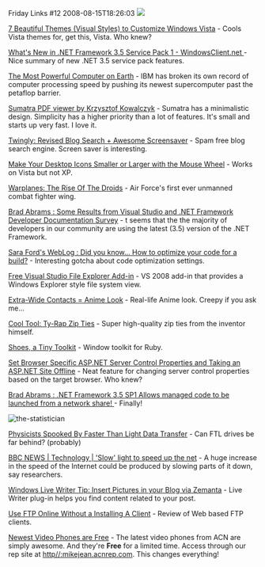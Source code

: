 Friday Links #12
2008-08-15T18:26:03
![](/content/images/links.gif)

[7 Beautiful Themes (Visual Styles) to Customize Windows Vista](http://www.nirmaltv.com/2008/08/07/download-windows-vista-themes/) - Cools Vista themes for, get this, Vista. Who knew?

[What's New in .NET Framework 3.5 Service Pack 1 - WindowsClient.net ](http://windowsclient.net/wpf/wpf35/wpf-whats-new-35sp1.aspx)- Nice summary of new .NET 3.5 service pack features. 

[The Most Powerful Computer on Earth](http://www.popsci.com/scitech/article/2008-06/most-powerful-computer-earth) - IBM has broken its own record of computer processing speed by pushing its newest supercomputer past the petaflop barrier.

[Sumatra PDF viewer by Krzysztof Kowalczyk](http://blog.kowalczyk.info/software/sumatrapdf/index.html) - Sumatra has a minimalistic design. Simplicity has a higher priority than a lot of features. It's small and starts up very fast. I love it.

[Twingly: Revised Blog Search + Awesome Screensaver](http://www.makeuseof.com/tag/twingly-search-and-awesome-screensaver/) - Spam free blog search engine. Screen saver is interesting.

[Make Your Desktop Icons Smaller or Larger with the Mouse Wheel](http://www.labnol.org/software/tutorials/make-desktop-icons-smaller-larger-with-mouse/4209/) - Works on Vista but not XP.

[Warplanes: The Rise Of The Droids](http://www.strategypage.com/htmw/htairfo/articles/20080811.aspx) - Air Force's first ever unmanned combat fighter wing.

[Brad Abrams : Some Results from Visual Studio and .NET Framework Developer Documentation Survey](http://blogs.msdn.com/brada/archive/2008/08/11/some-results-from-visual-studio-and-net-framework-developer-documentation-survey.aspx) - t seems that the the majority of developers in our community are using the latest (3.5) version of the .NET Framework.

[Sara Ford's WebLog : Did you know… How to optimize your code for a build?](http://blogs.msdn.com/saraford/archive/2008/08/13/did-you-know-how-to-optimize-your-code-for-a-build-290.aspx) - Interesting gotcha about code optimization settings.

[Free Visual Studio File Explorer Add-in](http://www.mindscape.co.nz/blog/index.php/2008/08/13/free-visual-studio-file-explorer-add-in/) - VS 2008 add-in that provides a Windows Explorer style file system view.

[Extra-Wide Contacts = Anime Look](http://www.geeknews.net/2008/08/13/extra-wide-contacts-anime-look) - Real-life Anime look. Creepy if you ask me...

[Cool Tool: Ty-Rap Zip Ties](http://www.kk.org/cooltools/archives/002980.php) - Super high-quality zip ties from the inventor himself.

[Shoes, a Tiny Toolkit](http://code.whytheluckystiff.net/shoes/) - Window toolkit for Ruby.

[Set Browser Specific ASP.NET Server Control Properties and Taking an ASP.NET Site Offline](http://ryanfarley.com/blog/archive/2008/08/14/set-browser-specific-asp.net-server-control-properties-and-taking-an.aspx) - Neat feature for changing server control properties based on the target browser. Who knew?

[Brad Abrams : .NET Framework 3.5 SP1 Allows managed code to be launched from a network share! ](http://blogs.msdn.com/brada/archive/2008/08/13/net-framework-3-5-sp1-allows-managed-code-to-be-launched-from-a-network-share.aspx)- Finally!

![the-statistician](/content/images/blog/FridayLinks11_C5B5/thestatistician.png)

[Physicists Spooked By Faster Than Light Data Transfer](http://www.geeknews.net/2008/08/14/physicists-spooked-by-faster-than-light-data-transfer) - Can FTL drives be far behind? (probably) 

[BBC NEWS | Technology | 'Slow' light to speed up the net](http://news.bbc.co.uk/2/hi/technology/7557280.stm) - A huge increase in the speed of the Internet could be produced by slowing parts of it down, say researchers.

[Windows Live Writer Tip: Insert Pictures in your Blog via Zemanta](http://www.labnol.org/internet/blogging/insert-pictures-windows-live-writer-via-zemanta/4238/) - Live Writer plug-in helps you find content related to your post.

[Use FTP Online Without a Installing A Client](http://www.makeuseof.com/tag/use-ftp-online-without-installin-a-client/) - Review of Web based FTP clients.

[Newest Video Phones are Free](http://myacn.com) - The latest video phones from ACN are simply awesome. And they're **Free** for a limited time. Access through our rep site at [http//:mikejean.acnrep.com](http://mikejean.acnrep.com). This changes everything!
